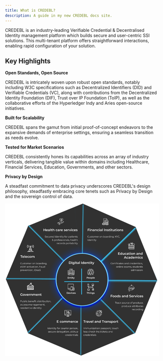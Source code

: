 ```yaml
---
title: What is CREDEBL?
description: A guide in my new CREDEBL docs site.
---
```


CREDEBL is an industry-leading Verifiable Credential & Decentralised Identity management platform which builds secure and user-centric SSI solutions. This multi-tenant platform offers straightforward interactions, enabling rapid configuration of your solution.

## Key Highlights

**Open Standards, Open Source**

CREDEBL is intricately woven upon robust open standards, notably including W3C specifications such as Decentralized Identifiers (DID) and Verifiable Credentials (VC), along with contributions from the Decentralized Identity Foundation (DIF), Trust over IP Foundation (ToIP), as well as the collaborative efforts of the Hyperledger Indy and Aries open-source initiatives.

**Built for Scalability**

CREDEBL spans the gamut from initial proof-of-concept endeavors to the expansive demands of enterprise settings, ensuring a seamless transition as needs evolve.


**Tested for Market Scenarios**

CREDEBL consistently hones its capabilities across an array of industry verticals, delivering tangible value within domains including Healthcare, Financial Services, Education, Governments, and other sectors.

**Privacy by Design**

A steadfast commitment to data privacy underscores CREDEBL's design philosophy, steadfastly embracing core tenets such as Privacy by Design and the sovereign control of data.

![Example Image](./credebl-graph.png)

